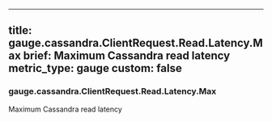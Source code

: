 
---
title: gauge.cassandra.ClientRequest.Read.Latency.Max
brief: Maximum Cassandra read latency
metric_type: gauge
custom: false
---
### gauge.cassandra.ClientRequest.Read.Latency.Max

Maximum Cassandra read latency
